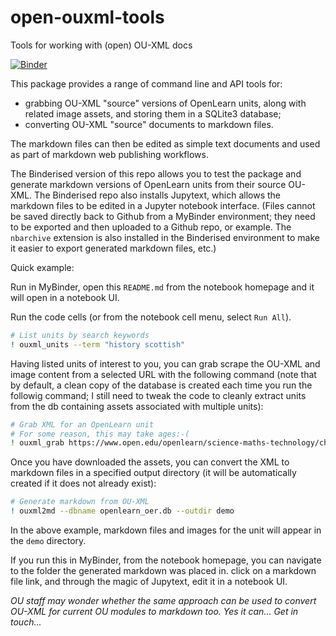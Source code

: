 # open-ouxml-tools
Tools for working with (open) OU-XML docs

[![Binder](https://mybinder.org/badge_logo.svg)](https://mybinder.org/v2/gh/innovationOUtside/open-ouxml-tools/master)

This package provides a range of command line and API tools for:

- grabbing OU-XML "source" versions of OpenLearn units, along with related image assets, and storing them in a SQLite3 database;
- converting OU-XML "source" documents to markdown files.

The markdown files can then be edited as simple text documents and used as part of markdown web publishing workflows.

The Binderised version of this repo allows you to test the package and generate markdown versions of OpenLearn units from their source OU-XML. The Binderised repo also installs Jupytext, which allows the markdown files to be edited in a Jupyter notebook interface. (Files cannot be saved directly back to Github from a MyBinder environment; they need to be exported and then uploaded to a Github repo, or example. The `nbarchive` extension is also installed in the Binderised environment to make it easier to export generated markdown files, etc.)

Quick example:

Run in MyBinder, open this `README.md` from the notebook homepage and it will open in a notebook UI.

Run the code cells (or from the notebook cell menu, select `Run All`).

```bash
# List units by search keywords
! ouxml_units --term "history scottish"
```

Having listed units of interest to you, you can grab scrape the OU-XML and image content from a selected URL with the following command (note that by default, a clean copy of the database is created each time you run the followig command; I still need to tweak the code to cleanly extract units from the db containing assets associated with multiple units):

```bash
# Grab XML for an OpenLearn unit
# For some reason, this may take ages:-(
! ouxml_grab https://www.open.edu/openlearn/science-maths-technology/chemistry/the-molecular-world/content-section-1.1
```
Once you have downloaded the assets, you can convert the XML to markdown files in a specified output directory (it will be automatically created if it does not already exist): 

```bash
# Generate markdown from OU-XML
! ouxml2md --dbname openlearn_oer.db --outdir demo
```

In the above example, markdown files and images for the unit will appear in the `demo` directory.

If you run this in MyBinder, from the notebook homepage, you can navigate to the folder the generated markdown was placed in. click on a markdown file link, and through the magic of Jupytext, edit it in a notebook UI.

*OU staff may wonder whether the same approach can be used to convert OU-XML for current OU modules to markdown too. Yes it can... Get in touch...*
